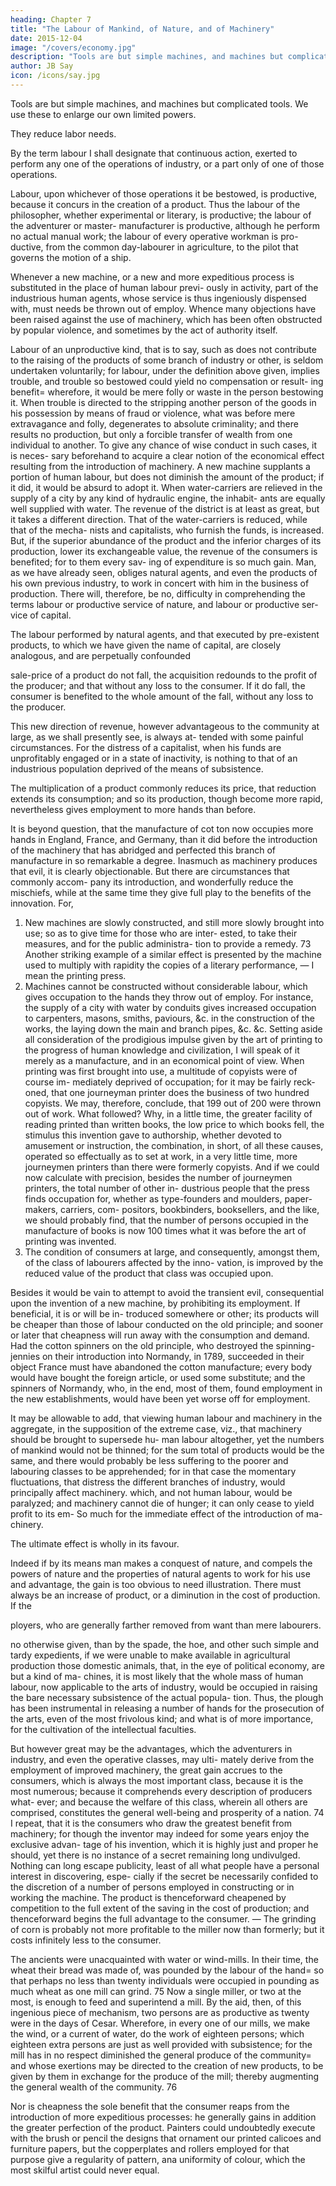 ```yaml
---
heading: Chapter 7
title: "The Labour of Mankind, of Nature, and of Machinery"
date: 2015-12-04
image: "/covers/economy.jpg"
description: "Tools are but simple machines, and machines but complicated tools. We use these to enlarge our own limited powers"
author: JB Say
icon: /icons/say.jpg
---
```




<!-- All machinery must be regarded, from the simplest to the most complicated instrument, from a common file to the most expensive and complex apparatus.  -->

Tools are but simple machines, and machines but complicated tools. We use these to enlarge our own limited powers. 

They reduce labor needs. 

<!--  of our hands and fingers; and both are, in many respects, mere means of obtaining the co-operation of natural agents. 72 Their obvious effect
is to make less labour requisite for the raising the same quan-
tity of produce, or, what comes exactly to the same thing, to
obtain a larger produce from the same quantity of human
labour. —And this is the grand object and the acne of indus-
try. -->

By the term labour I shall designate that continuous action, exerted to perform any one of the operations of industry, or a
part only of one of those operations.

Labour, upon whichever of those operations it be bestowed, is productive, because it concurs in the creation of a product.
Thus the labour of the philosopher, whether experimental or
literary, is productive; the labour of the adventurer or master-
manufacturer is productive, although he perform no actual
manual work; the labour of every operative workman is pro-
ductive, from the common day-labourer in agriculture, to the
pilot that governs the motion of a ship.

Whenever a new machine, or a new and more expeditious process is substituted in the place of human labour previ-
ously in activity, part of the industrious human agents, whose
service is thus ingeniously dispensed with, must needs be
thrown out of employ. Whence many objections have been
raised against the use of machinery, which has been often
obstructed by popular violence, and sometimes by the act of
authority itself.

Labour of an unproductive kind, that is to say, such as does not contribute to the raising of the products of some branch
of industry or other, is seldom undertaken voluntarily; for
labour, under the definition above given, implies trouble, and
trouble so bestowed could yield no compensation or result-
ing benefit=  wherefore, it would be mere folly or waste in the
person bestowing it. When trouble is directed to the stripping
another person of the goods in his possession by means of
fraud or violence, what was before mere extravagance and
folly, degenerates to absolute criminality; and there results
no production, but only a forcible transfer of wealth from one
individual to another.
To give any chance of wise conduct in such cases, it is neces-
sary beforehand to acquire a clear notion of the economical
effect resulting from the introduction of machinery.
A new machine supplants a portion of human labour, but does
not diminish the amount of the product; if it did, it would be
absurd to adopt it. When water-carriers are relieved in the
supply of a city by any kind of hydraulic engine, the inhabit-
ants are equally well supplied with water. The revenue of the
district is at least as great, but it takes a different direction.
That of the water-carriers is reduced, while that of the mecha-
nists and capitalists, who furnish the funds, is increased. But,
if the superior abundance of the product and the inferior
charges of its production, lower its exchangeable value, the
revenue of the consumers is benefited; for to them every sav-
ing of expenditure is so much gain.
Man, as we have already seen, obliges natural agents, and
even the products of his own previous industry, to work in
concert with him in the business of production. There will,
therefore, be no, difficulty in comprehending the terms labour
or productive service of nature, and labour or productive ser-
vice of capital.

The labour performed by natural agents, and that executed by pre-existent products, to which we have given the name of
capital, are closely analogous, and are perpetually confounded

sale-price of a product do not fall, the acquisition redounds to the profit of the producer; and that without any loss to the
consumer. If it do fall, the consumer is benefited to the whole
amount of the fall, without any loss to the producer.

This new direction of revenue, however advantageous to the community at large, as we shall presently see, is always at-
tended with some painful circumstances. For the distress of a capitalist, when his funds are unprofitably engaged or in a
state of inactivity, is nothing to that of an industrious population deprived of the means of subsistence.

The multiplication of a product commonly reduces its price, that reduction extends its consumption; and so its production, though become more rapid, nevertheless gives employment to more hands than before. 

It is beyond question, that the manufacture of cot ton now occupies more hands in England, France, and Germany, than it did before the introduction of the machinery that has abridged and perfected this branch of manufacture in so remarkable a degree.
Inasmuch as machinery produces that evil, it is clearly objectionable. But there are circumstances that commonly accom-
pany its introduction, and wonderfully reduce the mischiefs, while at the same time they give full play to the benefits of
the innovation. For,

1. New machines are slowly constructed, and still more slowly
brought into use; so as to give time for those who are inter-
ested, to take their measures, and for the public administra-
tion to provide a remedy. 73
Another striking example of a similar effect is presented by
the machine used to multiply with rapidity the copies of a
literary performance, — I mean the printing press.
2. Machines cannot be constructed without considerable
labour, which gives occupation to the hands they throw out
of employ. For instance, the supply of a city with water by
conduits gives increased occupation to carpenters, masons,
smiths, paviours, &c. in the construction of the works, the
laying down the main and branch pipes, &c. &c.
Setting aside all consideration of the prodigious impulse given
by the art of printing to the progress of human knowledge
and civilization, I will speak of it merely as a manufacture,
and in an economical point of view. When printing was first
brought into use, a multitude of copyists were of course im-
mediately deprived of occupation; for it may be fairly reck-
oned, that one journeyman printer does the business of two
hundred copyists. We may, therefore, conclude, that 199 out
of 200 were thrown out of work. What followed? Why, in a
little time, the greater facility of reading printed than written
books, the low price to which books fell, the stimulus this
invention gave to authorship, whether devoted to amusement
or instruction, the combination, in short, of all these causes,
operated so effectually as to set at work, in a very little time,
more journeymen printers than there were formerly copyists.
And if we could now calculate with precision, besides the
number of journeymen printers, the total number of other in-
dustrious people that the press finds occupation for, whether
as type-founders and moulders, paper-makers, carriers, com-
positors, bookbinders, booksellers, and the like, we should
probably find, that the number of persons occupied in the
manufacture of books is now 100 times what it was before
the art of printing was invented.
3. The condition of consumers at large, and consequently,
amongst them, of the class of labourers affected by the inno-
vation, is improved by the reduced value of the product that
class was occupied upon.

Besides it would be vain to attempt to avoid the transient
evil, consequential upon the invention of a new machine, by
prohibiting its employment. If beneficial, it is or will be in-
troduced somewhere or other; its products will be cheaper
than those of labour conducted on the old principle; and sooner
or later that cheapness will run away with the consumption
and demand. Had the cotton spinners on the old principle,
who destroyed the spinning-jennies on their introduction into
Normandy, in 1789, succeeded in their object France must
have abandoned the cotton manufacture; every body would
have bought the foreign article, or used some substitute; and
the spinners of Normandy, who, in the end, most of them,
found employment in the new establishments, would have
been yet worse off for employment.

It may be allowable to add, that viewing human labour and
machinery in the aggregate, in the supposition of the extreme
case, viz., that machinery should be brought to supersede hu-
man labour altogether, yet the numbers of mankind would
not be thinned; for the sum total of products would be the
same, and there would probably be less suffering to the poorer
and labouring classes to be apprehended; for in that case the
momentary fluctuations, that distress the different branches
of industry, would principally affect machinery. which, and
not human labour, would be paralyzed; and machinery cannot die of hunger; it can only cease to yield profit to its em-
So much for the immediate effect of the introduction of ma-
chinery. 

The ultimate effect is wholly in its favour.

Indeed if by its means man makes a conquest of nature, and
compels the powers of nature and the properties of natural
agents to work for his use and advantage, the gain is too obvious to need illustration. There must always be an increase
of product, or a diminution in the cost of production. If the

ployers, who are generally farther removed from want than
mere labourers.

no otherwise given, than by the spade, the hoe, and other
such simple and tardy expedients, if we were unable to make
available in agricultural production those domestic animals,
that, in the eye of political economy, are but a kind of ma-
chines, it is most likely that the whole mass of human labour,
now applicable to the arts of industry, would be occupied in
raising the bare necessary subsistence of the actual popula-
tion. Thus, the plough has been instrumental in releasing a
number of hands for the prosecution of the arts, even of the
most frivolous kind; and what is of more importance, for the
cultivation of the intellectual faculties.

But however great may be the advantages, which the adventurers in industry, and even the operative classes, may ulti-
mately derive from the employment of improved machinery, the great gain accrues to the consumers, which is always the
most important class, because it is the most numerous; because it comprehends every description of producers what-
ever; and because the welfare of this class, wherein all others
are comprised, constitutes the general well-being and prosperity of a nation. 74 I repeat, that it is the consumers who
draw the greatest benefit from machinery; for though the inventor may indeed for some years enjoy the exclusive advan-
tage of his invention, which it is highly just and proper he should, yet there is no instance of a secret remaining long
undivulged. Nothing can long escape publicity, least of all what people have a personal interest in discovering, espe-
cially if the secret be necessarily confided to the discretion of
a number of persons employed in constructing or in working
the machine. The product is thenceforward cheapened by
competition to the full extent of the saving in the cost of production; and thenceforward begins the full advantage to the
consumer. — The grinding of corn is probably not more profitable to the miller now than formerly; but it costs infinitely
less to the consumer.

The ancients were unacquainted with water or wind-mills. In their time, the wheat their bread was made of, was pounded
by the labour of the hand=  so that perhaps no less than twenty
individuals were occupied in pounding as much wheat as one
mill can grind. 75 Now a single miller, or two at the most, is
enough to feed and superintend a mill. By the aid, then, of
this ingenious piece of mechanism, two persons are as productive as twenty were in the days of Cesar. Wherefore, in
every one of our mills, we make the wind, or a current of
water, do the work of eighteen persons; which eighteen extra
persons are just as well provided with subsistence; for the
mill has in no respect diminished the general produce of the
community=  and whose exertions may be directed to the creation of new products, to be given by them in exchange for the produce of the mill; thereby augmenting the general wealth of the community. 76

Nor is cheapness the sole benefit that the consumer reaps
from the introduction of more expeditious processes: he generally gains in addition the greater perfection of the product.
Painters could undoubtedly execute with the brush or pencil
the designs that ornament our printed calicoes and furniture
papers, but the copperplates and rollers employed for that
purpose give a regularity of pattern, ana uniformity of colour,
which the most skilful artist could never equal.
